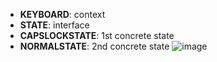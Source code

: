- **KEYBOARD**: context
- **STATE**: interface
- **CAPSLOCKSTATE**: 1st concrete state
- **NORMALSTATE**: 2nd concrete state
![image](https://user-images.githubusercontent.com/78747722/166628889-cd2d7775-1656-4e8b-85f5-eecb56b892c8.png)
